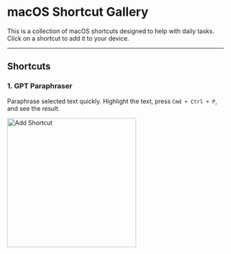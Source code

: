 # macOS Shortcut Gallery

This is a collection of macOS shortcuts designed to help with daily tasks. Click on a shortcut to add it to your device.

---

## Shortcuts

### 1. **GPT Paraphraser**

Paraphrase selected text quickly. Highlight the text, press `Cmd + Ctrl + P`, and see the result.

<a href="https://www.icloud.com/shortcuts/ff125294f2384b8f9a80ed205bd4e666">
  <img src="https://images.macrumors.com/t/WQYYFJqqU1GzL66sNXNqRSmh7Tg=/1600x0/article-new/2024/09/Apple-Intelligence-General-Feature-2.jpg" alt="Add Shortcut" width="300">
</a>
